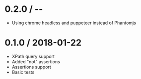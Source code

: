 0.2.0 / --
==================

  * Using chrome headless and puppeteer instead of Phantomjs

0.1.0 / 2018-01-22
==================

  * XPath query support
  * Added "not" assertions
  * Assertions support
  * Basic tests

